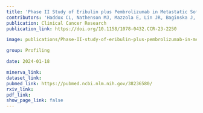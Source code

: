 ```yaml
---
title: 'Phase II Study of Eribulin plus Pembrolizumab in Metastatic Soft Tissue Sarcomas: Clinical Outcomes and Biological Correlates'
contributors: 'Haddox CL, Nathenson MJ, Mazzola E, Lin JR, Baginska J, Nau A, Weirather JL, Choy E, Marino-Enriquez A, Morgan JA, Cote GM, Merriam P, Wagner AJ, Sorger PK, Santagata S, George S. (2024).'
publication: Clinical Cancer Research
publication_link: https://doi.org/10.1158/1078-0432.CCR-23-2250

image: publications/Phase-II-study-of-eribulin-plus-pembrolizumab-in-metastatic-soft-tissue-sarcomas.png

group: Profiling

date: 2024-01-18

minerva_link:
dataset_link:
pubmed_link: https://pubmed.ncbi.nlm.nih.gov/38236580/
rxiv_link:
pdf_link:
show_page_link: false
---
```

